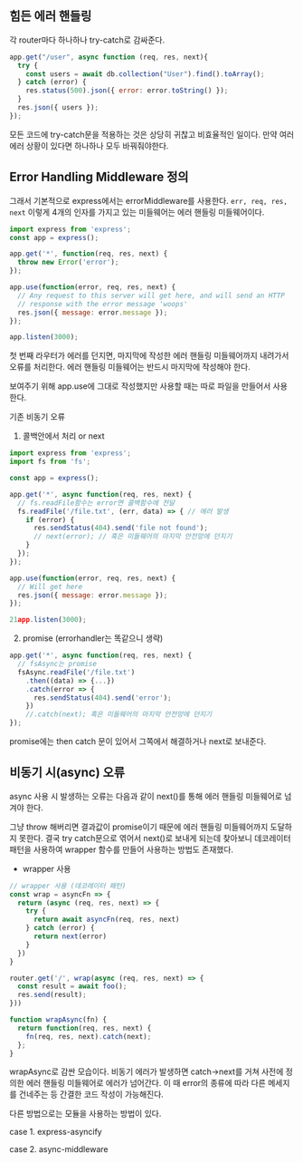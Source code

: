 ## 힘든 에러 핸들링

각 router마다 하나하나 try-catch로 감싸준다.

```javascript
app.get("/user", async function (req, res, next){
  try {
    const users = await db.collection("User").find().toArray();
  } catch (error) {
    res.status(500).json({ error: error.toString() });
  }
  res.json({ users });
});

```
모든 코드에 try-catch문을 적용하는 것은 상당히 귀찮고 비효율적인 일이다.
만약 여러 에러 상황이 있다면 하나하나 모두 바꿔줘야한다.

## Error Handling Middleware 정의

그래서 기본적으로 express에서는 errorMiddleware를 사용한다.
`err, req, res, next` 이렇게 4개의 인자를 가지고 있는 미들웨어는 에러 핸들링 미들웨어이다.
```js
import express from 'express';
const app = express();

app.get('*', function(req, res, next) {
  throw new Error('error');
});

app.use(function(error, req, res, next) {
  // Any request to this server will get here, and will send an HTTP
  // response with the error message 'woops'
  res.json({ message: error.message });
});

app.listen(3000);
```
첫 번째 라우터가 에러를 던지면, 마지막에 작성한 에러 핸들링 미들웨어까지 내려가서 오류를 처리한다. 에러 핸들링 미들웨어는 반드시 마지막에 작성해야 한다.

보여주기 위해 app.use에 그대로 작성했지만 사용할 때는 따로 파일을 만들어서 사용한다.


기존 비동기 오류


1. 콜백안에서 처리 or next
```js
import express from 'express';
import fs from 'fs';

const app = express();

app.get('*', async function(req, res, next) {
  // fs.readFile함수는 error면 콜백함수에 전달
  fs.readFile('/file.txt', (err, data) => { // 에러 발생
    if (error) {
      res.sendStatus(404).send('file not found');
      // next(error); // 혹은 미들웨어의 마지막 안전망에 던지기
    }
  });  
});

app.use(function(error, req, res, next) {
  // Will get here
  res.json({ message: error.message });
});

21app.listen(3000);
```

2. promise (errorhandler는 똑같으니 생략)
```js
app.get('*', async function(req, res, next) {
  // fsAsync는 promise
  fsAsync.readFile('/file.txt')
  	.then((data) => {...})
    .catch(error => {
      res.sendStatus(404).send('error');
    })
    //.catch(next); 혹은 미들웨어의 마지막 안전망에 던지기  
});
```
promise에는 then catch 문이 있어서 그쪽에서 해결하거나 next로 보내준다.

## 비동기 시(async) 오류

async 사용 시 발생하는 오류는 다음과 같이 next()를 통해 에러 핸들링 미들웨어로 넘겨야 한다.

그냥 throw 해버리면 결과값이 promise이기 때문에 에러 핸들링 미들웨어까지 도달하지 못한다.
결국 try catch문으로 엮어서 next()로 보내게 되는데 찾아보니 데코레이터 패턴을 사용하여 wrapper 함수를 만들어 사용하는 방법도 존재했다.

- wrapper 사용
```js
// wrapper 사용 (데코레이터 패턴)
const wrap = asyncFn => {
  return (async (req, res, next) => {
    try {
      return await asyncFn(req, res, next)
    } catch (error) {
      return next(error)
    }
  })  
}

router.get('/', wrap(async (req, res, next) => {
  const result = await foo();
  res.send(result);
}))
```
```js
function wrapAsync(fn) {
  return function(req, res, next) {
    fn(req, res, next).catch(next);
  };
}
```
wrapAsync로 감싼 모습이다. 비동기 에러가 발생하면 catch->next를 거쳐 사전에 정의한 에러 핸들링 미들웨어로 에러가 넘어간다. 이 때 error의 종류에 따라 다른 메세지를 건네주는 등 간결한 코드 작성이 가능해진다.

다른 방법으로는 모듈을 사용하는 방법이 있다.

case 1.
express-asyncify

case 2.
async-middleware